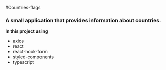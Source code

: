 #Countries-flags

### A small application that provides information about countries.

**In this project using**
* axios
* react
* react-hook-form
* styled-components
* typescript
